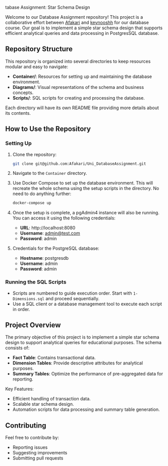 
tabase Assignment: Star Schema Design

Welcome to our Database Assignment repository! This project is a collaborative effort between [Afakari](https://github.com/Afakari) and [keynooshh](https://github.com/keynooshh)  for our database course. Our goal is to implement a simple star schema design that supports efficient analytical queries and data processing in PostgresSQL database.



## Repository Structure

This repository is organized into several directories to keep resources modular and easy to navigate:

-   **Container/**: Resources for setting up and maintaining the database environment.
-   **Diagrams/**: Visual representations of the schema and business concepts.
-   **Scripts/**: SQL scripts for creating and processing the database.

Each directory will have its own README file providing more details about its contents.

## How to Use the Repository

### Setting Up

1.  Clone the repository:
    
    ```bash
    git clone git@github.com:Afakari/Uni_DatabaseAssignment.git
    
    ```
    
2.  Navigate to the `Container` directory.
    
3.  Use Docker Compose to set up the database environment. This will recreate the whole schema using the setup scripts in the directory. No need to do anything further:
    
    ```bash
    docker-compose up
    
    ```
    
4.  Once the setup is complete, a pgAdmin4 instance will also be running. You can access it using the following credentials:
    -   **URL**: http://localhost:8080
    -   **Username**: admin@test.com
    -   **Password**: admin
5.  Credentials for the PostgreSQL database:
    
    -   **Hostname**: postgresdb
    -   **Username**: admin
    -   **Password**: admin

### Running the SQL Scripts

-   Scripts are numbered to guide execution order. Start with `1- Dimensions.sql` and proceed sequentially.
-   Use a SQL client or a database management tool to execute each script in order.



## Project Overview

The primary objective of this project is to implement a simple  star schema design to support analytical queries for educational purposes. The schema consists of:

-   **Fact Table**: Contains transactional data.
-   **Dimension Tables**: Provide descriptive attributes for analytical purposes.
-   **Summary Tables**: Optimize the performance of pre-aggregated data for reporting.

Key Features:

-   Efficient handling of transaction data.
-   Scalable star schema design.
-   Automation scripts for data processing and summary table generation.



## Contributing

Feel free to contribute by:

-   Reporting issues
-   Suggesting improvements
-   Submitting pull requests
